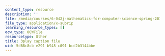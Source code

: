 ```yaml
---
content_type: resource
description: ''
file: /media/courses/6-042j-mathematics-for-computer-science-spring-2015/5d68c8cbe291b948c091bcd2b3144bbe_nwpzBE9IwJQ.srt
file_type: application/x-subrip
learning_resource_types: []
ocw_type: OCWFile
resourcetype: Other
title: 3play caption file
uid: 5d68c8cb-e291-b948-c091-bcd2b3144bbe
---
```

